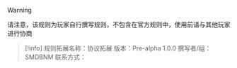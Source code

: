 > [!Warning]
> 请注意，该规则为玩家自行撰写规则，不包含在官方规则中，使用前请与其他玩家进行协商

>[!info]
>规则拓展名称：协议拓展
>版本：Pre-alpha 1.0.0
>撰写者/组：SMDBNM
>联系方式：







